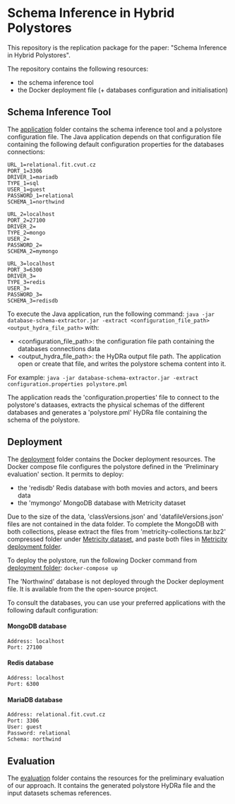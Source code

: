 # Schema Inference in Hybrid Polystores
This repository is the replication package for the paper: "Schema Inference in Hybrid Polystores".

The repository contains the following resources:
- the schema inference tool
- the Docker deployment file (+ databases configuration and initialisation)

## Schema Inference Tool
The [application](application/) folder contains the schema inference tool and a polystore configuration file. The Java application depends on that configuration file containing the following default configuration properties for the databases connections:
```
URL_1=relational.fit.cvut.cz
PORT_1=3306
DRIVER_1=mariadb
TYPE_1=sql
USER_1=guest
PASSWORD_1=relational
SCHEMA_1=northwind

URL_2=localhost
PORT_2=27100
DRIVER_2=
TYPE_2=mongo
USER_2=
PASSWORD_2=
SCHEMA_2=mymongo

URL_3=localhost
PORT_3=6300
DRIVER_3=
TYPE_3=redis
USER_3=
PASSWORD_3=
SCHEMA_3=redisdb
```

To execute the Java application, run the following command:
```java -jar database-schema-extractor.jar -extract <configuration_file_path> <output_hydra_file_path>```
with:
- <configuration_file_path>: the configuration file path containing the databases connections data
- <output_hydra_file_path>: the HyDRa output file path. The application open or create that file, and writes the polystore schema content into it.

For example:
```java -jar database-schema-extractor.jar -extract configuration.properties polystore.pml```

The application reads the 'configuration.properties' file to connect to the polystore's dataases, extracts the physical schemas of the different databases and generates a 'polystore.pml' HyDRa file containing the schema of the polystore.

## Deployment
The [deployment](deployment/) folder contains the Docker deployment resources. The Docker compose file configures the polystore defined in the 'Preliminary evaluation' section. It permits to deploy:
- the 'redisdb' Redis database with both movies and actors, and beers data
- the 'mymongo' MongoDB database with Metricity dataset

Due to the size of the data, 'classVersions.json' and 'datafileVersions.json' files are not contained in the data folder. To complete the MongoDB with both collections, please extract the files from 'metricity-collections.tar.bz2' compressed folder under [Metricity dataset](datasets/metricity/), and paste both files in [Metricity deployment folder](deployment/data/mongo-seed/metricity-collections/). 

To deploy the polystore, run the following Docker command from [deployment folder](deployment/):
```docker-compose up```

The 'Northwind' database is not deployed through the Docker deployment file. It is available from the the open-source project.

To consult the databases, you can use your preferred applications with the following dafault configuration:
#### MongoDB database
```
Address: localhost
Port: 27100
```
#### Redis database
```
Address: localhost
Port: 6300
```

#### MariaDB database
```
Address: relational.fit.cvut.cz
Port: 3306
User: guest
Password: relational
Schema: northwind
```

## Evaluation
The [evaluation](evaluation/) folder contains the resources for the preliminary evaluation of our approach. It contains the generated polystore HyDRa file and the input datasets schemas references.
